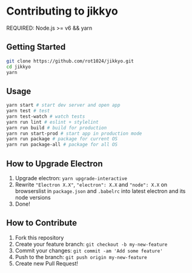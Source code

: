 # Contributing to jikkyo

REQUIRED: Node.js >= v6 && yarn

## Getting Started

```sh
git clone https://github.com/rot1024/jikkyo.git
cd jikkyo
yarn
```

## Usage

```sh
yarn start # start dev server and open app
yarn test # test
yarn test-watch # watch tests
yarn run lint # eslint + stylelint
yarn run build # build for production
yarn run start-prod # start app in production mode
yarn run package # package for current OS
yarn run package-all # package for all OS
```

## How to Upgrade Electron

1. Upgrade electron: `yarn upgrade-interactive`
2. Rewrite `"Electron X.X"`, `"electron": X.X` and `"node": X.X` on browserslist in `package.json` and `.babelrc` into latest electron and its node versions
3. Done!

## How to Contribute

1. Fork this repository
2. Create your feature branch: `git checkout -b my-new-feature`
3. Commit your changes: `git commit -am 'Add some feature'`
4. Push to the branch: `git push origin my-new-feature`
5. Create new Pull Request!
